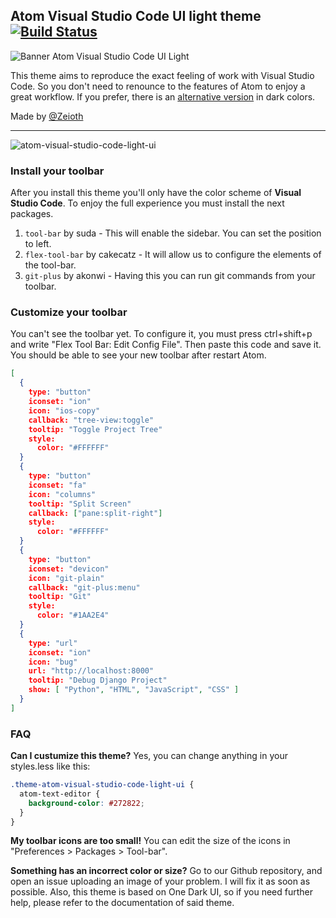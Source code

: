 ## Atom Visual Studio Code UI light theme [![Build Status](https://travis-ci.org/atom/one-light-ui.svg?branch=master)](https://travis-ci.org/atom/one-light-ui)

![Banner Atom Visual Studio Code UI Light](https://cloud.githubusercontent.com/assets/3357792/10440872/3af1d882-7143-11e5-9df9-2c1d0aa5e919.png)

This theme aims to reproduce the exact feeling of work with Visual Studio Code. So you don't need to renounce to the features of Atom to enjoy a great workflow. If you prefer, there is an [alternative version](https://atom.io/themes/atom-visual-studio-code-ui) in dark colors.

Made by [@Zeioth](https://twitter.com/Zeioth)

---

![atom-visual-studio-code-light-ui](https://cloud.githubusercontent.com/assets/3357792/10628225/1c96779a-77c3-11e5-9b8a-1571defddfca.png)

### Install your toolbar

After you install this theme you'll only have the color scheme of __Visual Studio Code__. To enjoy the full experience you must install the next packages.

1. `tool-bar` by suda - This will enable the sidebar. You can set the position to left.
2. `flex-tool-bar` by cakecatz - It will allow us to configure the elements of the tool-bar.
3. `git-plus` by akonwi - Having this you can run git commands from your toolbar.

### Customize your toolbar

You can't see the toolbar yet. To configure it, you must press ctrl+shift+p and write "Flex Tool Bar: Edit Config File". Then paste this code and save it. You should be able to see your new toolbar after restart Atom.

```json
[
  {
    type: "button"
    iconset: "ion"
    icon: "ios-copy"
    callback: "tree-view:toggle"
    tooltip: "Toggle Project Tree"
    style:
      color: "#FFFFFF"
  }
  {
    type: "button"
    iconset: "fa"
    icon: "columns"
    tooltip: "Split Screen"
    callback: ["pane:split-right"]
    style:
      color: "#FFFFFF"
  }
  {
    type: "button"
    iconset: "devicon"
    icon: "git-plain"
    callback: "git-plus:menu"
    tooltip: "Git"
    style:
      color: "#1AA2E4"
  }
  {
    type: "url"
    iconset: "ion"
    icon: "bug"
    url: "http://localhost:8000"
    tooltip: "Debug Django Project"
    show: [ "Python", "HTML", "JavaScript", "CSS" ]
  }
]

```

### FAQ
__Can I custumize this theme?__
Yes, you can change anything in your styles.less like this:
```css
.theme-atom-visual-studio-code-light-ui {
  atom-text-editor {
    background-color: #272822;
  }
}
```
__My toolbar icons are too small!__
You can edit the size of the icons in "Preferences > Packages > Tool-bar".

__Something has an incorrect color or size?__
Go to our Github repository, and open an issue uploading an image of your problem. I will fix it as soon as possible. Also, this theme is based on One Dark UI, so if you need further help, please refer to the documentation of said theme.
